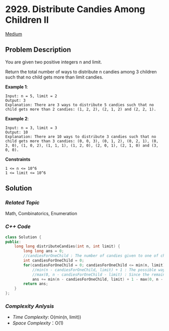 # 2929. Distribute Candies Among Children II
[Medium](https://leetcode.com/problems/distribute-candies-among-children-ii/description/)

## Problem Description

You are given two positive integers n and limit.

Return the total number of ways to distribute n candies among 3 children such that no child gets more than limit candies.

**Example 1**:
```
Input: n = 5, limit = 2
Output: 3
Explanation: There are 3 ways to distribute 5 candies such that no child gets more than 2 candies: (1, 2, 2), (2, 1, 2) and (2, 2, 1).
```
**Example 2**:
```
Input: n = 3, limit = 3
Output: 10
Explanation: There are 10 ways to distribute 3 candies such that no child gets more than 3 candies: (0, 0, 3), (0, 1, 2), (0, 2, 1), (0, 3, 0), (1, 0, 2), (1, 1, 1), (1, 2, 0), (2, 0, 1), (2, 1, 0) and (3, 0, 0).
```

**Constraints**
```
1 <= n <= 10^6
1 <= limit <= 10^6
```

## Solution

### _Related Topic_
   Math, Combinatorics, Enumeration

### _C++ Code_
```cpp
class Solution {
public:
    long long distributeCandies(int n, int limit) {
        long long ans = 0;
        //candiesForOneChild : The number of candies given to one of chlidren
        int candiesForOneChild = 0;
        for(candiesForOneChild = 0; candiesForOneChild <= min(n, limit); ++candiesForOneChild)
            //min(n - candiesForOneChild, limit) + 1 : The possible ways ro distribute candies to another chilren.
            //max(0, n - candiesForOneChild - limit) : Since the remaing candies distributed to the last children may exist the limit, we need to exclude these cases
            ans += min(n - candiesForOneChild, limit) + 1 - max(0, n - candiesForOneChild - limit);
        return ans;
    }
};
```

### _Complexity Anlysis_
- _Time Complexity_: O(min(n, limit))
- _Space Complexity_：O(1)
